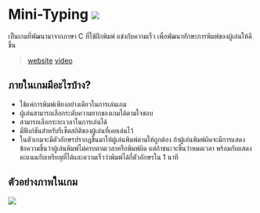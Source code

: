 # **Mini-Typing** ![](https://media.tenor.com/images/e494f2327fc7efc5c9695c0e2400bba2/tenor.gif)
เป็นเกมที่พัฒนามาจากภาษา C ที่ใช้ฝึกพิมพ์ แข่งกับความเร็ว เพื่อพัฒนาทักษะการพิมพ์ของผู้เล่นให้ดีขึ้น

> [website](https://thitiwut85.github.io/Mini-typing/)
> [video]()

## ภายในเกมมีอะไรบ้าง?
* ใช้แค่การพิมพ์เพียงอย่างเดียวในการเล่นเกม
* ผู้เล่นสามารถเลือกระดับความยากของเกมได้ตามใจชอบ
* สามารถเลือกระยะเวลาในการเล่นได้
* มีฟังก์ชันสำหรับรีเซ็ตสถิติของผู้เล่นที่เคยเล่นไว้
* ในตัวเกมจะมีตัวอักษรปรากฎขึ้นมาให้ผู้เล่นพิมพ์ตามให้ถูกต้อง ถ้าผู้เล่นพิมพ์ผิดจะมีการแสดงข้อความขึ้นว่าผู้เล่นพิมพ์ไม่ครบตามเวลาหรือพิมพ์ผิด 
  แต่ถ้าชนะจะขึ้นว่าหมดเวลา พร้อมกับแสดงคะแนนกับเหรียญที่ได้และความเร็วว่าพิมพ์ได้กี่ตัวอักษรใน 1 นาที

## ตัวอย่างภาพในเกม
![](https://cdn.discordapp.com/attachments/814903344803741728/843160107175903252/Input_Name.PNG)
